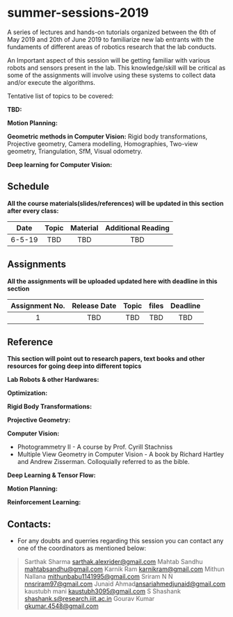 # summer-sessions-2019

A series of lectures and hands-on tutorials organized between the 6th of May 2019 and 20th of June 2019 to familiarize new lab entrants with the fundaments of different areas of robotics research that the lab conducts.

An Important aspect of this session will be getting familiar with various robots and sensors present in the lab. This knowledge/skill will be critical as some of the assignments will involve using these systems to collect data and/or execute the algorithms.


Tentative list of topics to be covered:

**TBD:**

**Motion Planning:**

**Geometric methods in Computer Vision:** Rigid body transformations, Projective geometry, Camera modelling, Homographies, Two-view geometry, Triangulation, SfM, Visual odometry.

**Deep learning for Computer Vision:**


## Schedule
**All the course materials(slides/references) will be updated in this section after every class:**

|  Date  |       Topic       |        Material       |     Additional Reading     |
|:------:|:-----------------:|:---------------------:|:--------------------------:|
|6-5-19  | TBD               | TBD                   | TBD                        |



## Assignments
**All the assignments will be uploaded updated here with deadline in this section**

| Assignment No. | Release Date |       Topic      |       files        | Deadline|
|:--------------:|:------------:|:----------------:|:------------------:|:-------:|
| 1              | TBD          | TBD              | TBD                | TBD     |

## Reference
**This section will point out to research papers, text books and other resources for going deep into different topics**

**Lab Robots & other Hardwares:**

**Optimization:**

**Rigid Body Transformations:**

**Projective Geometry:**

**Computer Vision:**

* Photogrammetry II - A course by Prof. Cyrill Stachniss
* Multiple View Geometry in Computer Vision - A book by Richard Hartley and Andrew Zisserman. Colloquially referred to as the bible.

**Deep Learning & Tensor Flow:**

**Motion Planning:**

**Reinforcement Learning:**


## Contacts:
* For any doubts and querries regarding this session you can contact any one of the coordinators as mentioned below:
>Sarthak Sharma <sarthak.alexrider@gmail.com>
>Mahtab Sandhu <mahtabsandhu@gmail.com> 
>Karnik Ram <karnikram@gmail.com>
>Mithun Nallana <mithunbabu1141995@gmail.com>
>Sriram N N <nnsriram97@gmail.com> 
>Junaid Ahmad<ansariahmedjunaid@gmail.com> 
>kaustubh mani <kaustubh3095@gmail.com>
>S Shashank <shashank.s@research.iiit.ac.in>
>Gourav Kumar <gkumar.4548@gmail.com>